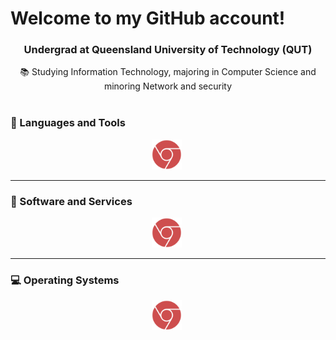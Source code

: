 # Welcome to my GitHub account!

<h3 align="center"> Undergrad at  Queensland University of Technology (QUT)</h3>



<div align="center">
   📚 Studying Information Technology, majoring in Computer Science and minoring Network and security

</div>

<br/>

### 🧰 Languages and Tools 
<div align="center">
   <img src="https://raw.githubusercontent.com/devicons/devicon/master/icons/chrome/chrome-plain.svg" alt="Chrome" height="48rem"/>&nbsp;
</div>

---
### 📄 Software and Services 
<div align="center">
    <img src="https://raw.githubusercontent.com/devicons/devicon/master/icons/chrome/chrome-plain.svg" alt="Chrome" height="48rem"/>&nbsp;
</div>

---
### 💻 Operating Systems
<div align="center">
    <img src="https://raw.githubusercontent.com/devicons/devicon/master/icons/chrome/chrome-plain.svg" alt="Chrome" height="48rem"/>&nbsp;
</div>

